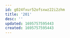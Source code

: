 ```yaml
---
id: g024fxur52ofsxwz22i2zhm
title: '201'
desc: ''
updated: 1695757595443
created: 1695757595443
---
```


